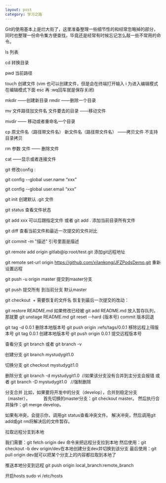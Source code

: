 ```yaml
---
layout: post
category: 学习之路
---
```


Git的使用基本上是烂大街了，这里准备整理一些细节性的和经常忽略掉的部分，同时也整理一份命令集方便查找，毕竟还是经常有时候忘记怎么敲一些不常用的命令。

ls 列表

cd 转换目录

pwd 当前路径

touch 创建文件  (vim 也可以创建文件，但是会在终端打开输入 i 为进入编辑模式 在编辑模式下面 esc 再 :wq回车就是保存关闭)

mkdir ——创建新目录  rmdir ——删除一个目录     

mv 文件路径加文件名   文件要去的目录 ——移动文件

mvdir —— 移动或者重命名一个目录

cp 原文件名（路径带文件名）   新文件名（路径带文件名） ——拷贝文件  不支持目录拷贝

rm 参数  文件  —— 删除文件

cat ——显示或者连接文件

git 修改config :

git config --global user.name “xxx”

git config --global user.email “xxx”

git init 创建默认 .git 文件   

git status 查看文件状态

git add xxx  可以后跟指定文件 或者 git add . 添加当前目录所有文件 

git diff  查看当前文件和最近一次提交的文件对比

git commit -m "描述"  引号里面是描述

git remote add origin gitlab@ip:root/test.git   添加git远程地址

git remote set-url origin  https://github.com/xilankong/JFZPodsDemo.git  重新设置远程

git push -u origin master 提交到master分支

git push    提交所有 到当前分支 默认master

git checkout  +  需要恢复的文件名 恢复到最后一次提交的改动：

git restore README.md 如果修改已经被 git add README.md 放入暂存队列，那就要
git unstage README.md
git reset --hard {版本号} commit 版本回退

git tag -d 0.0.1 删除本地版本号
git push origin :refs/tags/0.0.1 移除远程上得版本号
git tag 0.0.1 创建本地版本号
git push origin 0.0.1 提交远程版本号

查看分支
git branch
或者
git branch -v

创建分支
git branch mystudygit1.0

切换分支
git checkout mystudygit1.0

删除分支
git branch -d mystudygit1.0  //如果该分支没有合并到主分支会报错
或者
git branch -D mystudygit1.0   //强制删除

分支合并
比如，如果要将开发中的分支（develop），合并到稳定分支（master），
          首先切换的master分支：git checkout master。
然后执行合并操作：git merge develop。


如果有冲突，会提示你，调用git status查看冲突文件。
解决冲突，然后调用git add或git rm将解决后的文件暂存。




拉取远程分支到本地

我们需要：git fetch origin dev 命令来把远程分支拉到本地
然后使用：git checkout -b dev origin/dev在本地创建分支dev并切换到该分支
最后使用：git pull origin dev就可以把某个分支上的内容都拉取到本地了

推送本地分支到远程 git push origin local_branch:remote_branch

开启hosts  sudo vi /etc/hosts    